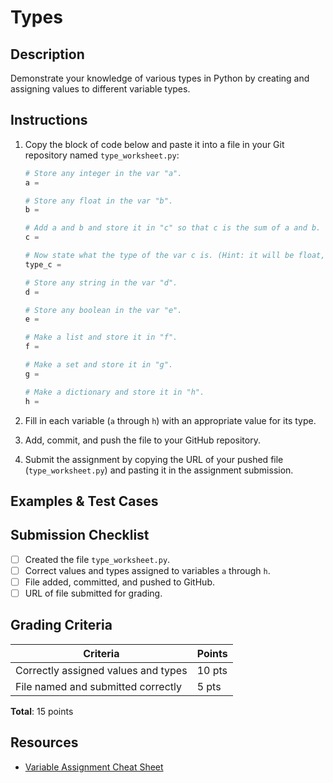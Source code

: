 # Types

## Description
Demonstrate your knowledge of various types in Python by creating and assigning values to different variable types.

## Instructions

1. Copy the block of code below and paste it into a file in your Git repository named `type_worksheet.py`:
    ```python
    # Store any integer in the var "a".
    a = 

    # Store any float in the var "b".
    b = 

    # Add a and b and store it in "c" so that c is the sum of a and b.
    c = 

    # Now state what the type of the var c is. (Hint: it will be float, int, str, bool, etc.)
    type_c = 

    # Store any string in the var "d".
    d = 

    # Store any boolean in the var "e".
    e = 

    # Make a list and store it in "f".
    f = 

    # Make a set and store it in "g".
    g = 

    # Make a dictionary and store it in "h".
    h = 
    ```

2. Fill in each variable (`a` through `h`) with an appropriate value for its type.
3. Add, commit, and push the file to your GitHub repository.
4. Submit the assignment by copying the URL of your pushed file (`type_worksheet.py`) and pasting it in the assignment submission.

## Examples & Test Cases


## Submission Checklist
- [ ] Created the file `type_worksheet.py`.
- [ ] Correct values and types assigned to variables `a` through `h`.
- [ ] File added, committed, and pushed to GitHub.
- [ ] URL of file submitted for grading.

## Grading Criteria

| Criteria                                 | Points |
|------------------------------------------|--------|
| Correctly assigned values and types      | 10 pts |
| File named and submitted correctly       | 5 pts  |

**Total**: 15 points

## Resources
- [Variable Assignment Cheat Sheet](../resources/variable_assignment_cheat_sheet.py)
